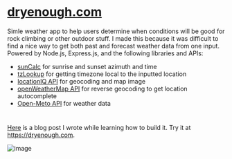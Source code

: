 # [dryenough.com](https://dryenough.com)

Simle weather app to help users determine when conditions will be good for rock climbing or other outdoor stuff. I made this because it was difficult to find a nice way to get both past and forecast weather data from one input. Powered by Node.js, Express.js, and the following libraries and APIs:
- [sunCalc](https://github.com/mourner/suncalc) for sunrise and sunset azimuth and time
- [tzLookup](https://www.npmjs.com/package/tz-lookup) for getting timezone local to the inputted location
- [locationIQ API](https://my.locationiq.com/) for geocoding and map image
- [openWeatherMap API](https://openweathermap.org/api) for reverse geocoding to get location autocomplete
- [Open-Meto API](https://github.com/open-meteo/open-meteo) for weather data
#
[Here](https://medium.com/@jacobwharris13/my-weather-app-project-7b612b30776e) is a blog post I wrote while learning how to build it. Try it at https://dryenough.com.

![image](https://github.com/user-attachments/assets/7088a3d0-31e6-41a3-89fc-4d0436d9e001)
